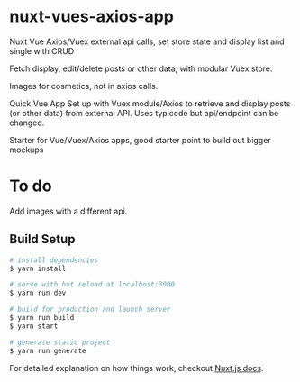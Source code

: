 # nuxt-vues-axios-app
Nuxt Vue Axios/Vuex external api calls, set  store state and display list and single with CRUD

Fetch  display, edit/delete posts or other data, with modular Vuex store.

Images for cosmetics, not in axios calls.

Quick Vue App Set up with Vuex module/Axios to retrieve and display posts (or other data) from external API. Uses typicode but api/endpoint can be changed.

Starter for Vue/Vuex/Axios apps, good starter point to build out bigger mockups

# To do

Add images with a different api.


## Build Setup

``` bash
# install dependencies
$ yarn install

# serve with hot reload at localhost:3000
$ yarn run dev

# build for production and launch server
$ yarn run build
$ yarn start

# generate static project
$ yarn run generate
```

For detailed explanation on how things work, checkout [Nuxt.js docs](https://nuxtjs.org).
